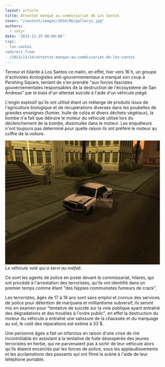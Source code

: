 ```yaml
---
layout: article
title: Attentat manqué au commissariat de Los Santos
cover: "/content/images/2016/06/gallery1.jpg"
authors:
  - satyr
date: '2013-11-25 00:00:00''
tags:
- los-santos
redirect_from:
- /2013/11/24/attentat-manque-au-commissariat-de-los-santos
---
```


Terreur et hilarité à Los Santos ce matin, en effet, hier vers 16 h, un groupe d'activistes écologistes anti-gouvernementaux a manqué son coup à Pershing Square, tentant de s'en prendre "aux forces fascistes gouvernementales responsables de la destruction de l'écosystème de San Andreas" par le biais d'un attentat suicide à l'aide d'un véhicule piégé.

L'engin explosif qu'ils ont utilisé étant un mélange de produits issus de l'agriculture biologique et de récupérations diverses dans les poubelles de grandes enseignes (fumier, huile de colza et divers déchets végétaux), la bombe n'a fait que détruire le moteur du véhicule utilisé lors du déclenchement de la bombe, dissimulée dans le moteur. Les enquêteurs n'ont toujours pas déterminé pour quelle raison ils ont préféré le moteur au coffre de la voiture.

![Le véhicule volé qui a servi au méfait.](/content/images/2016/06/gallery2.jpg)
_Le véhicule volé qui a servi au méfait._

Ce sont les agents de police en poste devant le commissariat, hilares, qui ont procédé à l'arrestation des terroristes, qu'ils ont identifié dans un premier temps comme étant "des hippies communistes fumeurs de crack".

Les terroristes, âgés de 17 à 19 ans sont sans emploi et connus des services de police pour détention de marijuana et militantisme subversif, ils seront mis en examen pour "tentative de suicide sur la voie publique ayant entraîné des dégradations et des troubles à l'ordre public", en effet la destruction du moteur du véhicule a entraîné une salissure de la chaussée et du marquage au sol, le coût des réparations est estimé à 33 $.

Une personne âgée a fait un infarctus en raison d'une crise de rire incontrôlable en assistant à la tentative de fuite désespérée des jeunes terroristes en herbe, qui ne parvenaient pas à sortir de leur véhicule alors qu'ils étaient encerclés par les forces de police, sous les applaudissements et les acclamations des passants qui ont filmé la scène à l'aide de leur téléphone portable.